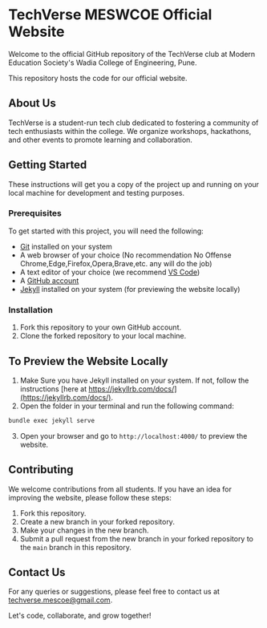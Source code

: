 # TechVerse MESWCOE Official Website

Welcome to the official GitHub repository of the TechVerse club at Modern Education Society's Wadia College of Engineering, Pune.

This repository hosts the code for our official website.

## About Us

TechVerse is a student-run tech club dedicated to fostering a community of tech enthusiasts within the college. We organize workshops, hackathons, and other events to promote learning and collaboration.

## Getting Started

These instructions will get you a copy of the project up and running on your local machine for development and testing purposes.

### Prerequisites

To get started with this project, you will need the following:

- [Git](https://git-scm.com/downloads) installed on your system
- A web browser of your choice (No recommendation No Offense Chrome,Edge,Firefox,Opera,Brave,etc. any will do the job)
- A text editor of your choice (we recommend [VS Code](https://code.visualstudio.com/))
- A [GitHub account](https://github.com/join)
- [Jekyll](https://jekyllrb.com/docs/installation/) installed on your system (for previewing the website locally)

### Installation

1. Fork this repository to your own GitHub account.
2. Clone the forked repository to your local machine.

## To Preview the Website Locally

1. Make Sure you have Jekyll installed on your system. If not, follow the instructions [here at https://jekyllrb.com/docs/](https://jekyllrb.com/docs/).
2. Open the folder in your terminal and run the following command:

```bash
bundle exec jekyll serve
```

3. Open your browser and go to `http://localhost:4000/` to preview the website.

## Contributing

We welcome contributions from all students. If you have an idea for improving the website, please follow these steps:

1. Fork this repository.
2. Create a new branch in your forked repository.
3. Make your changes in the new branch.
4. Submit a pull request from the new branch in your forked repository to the `main` branch in this repository.

## Contact Us

For any queries or suggestions, please feel free to contact us at [techverse.mescoe@gmail.com](mailto:techverse.mescoe@gmail.com).

Let's code, collaborate, and grow together!
